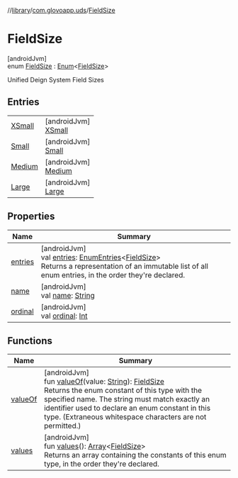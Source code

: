 //[library](../../../index.md)/[com.glovoapp.uds](../index.md)/[FieldSize](index.md)

# FieldSize

[androidJvm]\
enum [FieldSize](index.md) : [Enum](https://kotlinlang.org/api/latest/jvm/stdlib/kotlin/-enum/index.html)&lt;[FieldSize](index.md)&gt; 

Unified Deign System Field Sizes

## Entries

| | |
|---|---|
| [XSmall](-x-small/index.md) | [androidJvm]<br>[XSmall](-x-small/index.md) |
| [Small](-small/index.md) | [androidJvm]<br>[Small](-small/index.md) |
| [Medium](-medium/index.md) | [androidJvm]<br>[Medium](-medium/index.md) |
| [Large](-large/index.md) | [androidJvm]<br>[Large](-large/index.md) |

## Properties

| Name | Summary |
|---|---|
| [entries](entries.md) | [androidJvm]<br>val [entries](entries.md): [EnumEntries](https://kotlinlang.org/api/latest/jvm/stdlib/kotlin.enums/-enum-entries/index.html)&lt;[FieldSize](index.md)&gt;<br>Returns a representation of an immutable list of all enum entries, in the order they're declared. |
| [name](../-tag-style/-promotion-secondary/index.md#-372974862%2FProperties%2F1585125336) | [androidJvm]<br>val [name](../-tag-style/-promotion-secondary/index.md#-372974862%2FProperties%2F1585125336): [String](https://kotlinlang.org/api/latest/jvm/stdlib/kotlin/-string/index.html) |
| [ordinal](../-tag-style/-promotion-secondary/index.md#-739389684%2FProperties%2F1585125336) | [androidJvm]<br>val [ordinal](../-tag-style/-promotion-secondary/index.md#-739389684%2FProperties%2F1585125336): [Int](https://kotlinlang.org/api/latest/jvm/stdlib/kotlin/-int/index.html) |

## Functions

| Name | Summary |
|---|---|
| [valueOf](value-of.md) | [androidJvm]<br>fun [valueOf](value-of.md)(value: [String](https://kotlinlang.org/api/latest/jvm/stdlib/kotlin/-string/index.html)): [FieldSize](index.md)<br>Returns the enum constant of this type with the specified name. The string must match exactly an identifier used to declare an enum constant in this type. (Extraneous whitespace characters are not permitted.) |
| [values](values.md) | [androidJvm]<br>fun [values](values.md)(): [Array](https://kotlinlang.org/api/latest/jvm/stdlib/kotlin/-array/index.html)&lt;[FieldSize](index.md)&gt;<br>Returns an array containing the constants of this enum type, in the order they're declared. |
